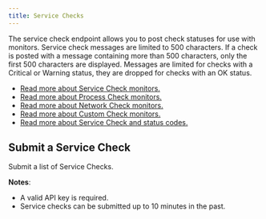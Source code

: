 ```yaml
---
title: Service Checks
---
```

The service check endpoint allows you to post check statuses for use with monitors.
Service check messages are limited to 500 characters. If a check is posted with a message
containing more than 500 characters, only the first 500 characters are displayed. Messages
are limited for checks with a Critical or Warning status, they are dropped for checks with
an OK status.

- [Read more about Service Check monitors.][1]
- [Read more about Process Check monitors.][2]
- [Read more about Network Check monitors.][3]
- [Read more about Custom Check monitors.][4]
- [Read more about Service Check and status codes.][5]

[1]: https://docs.datadoghq.com/monitors/create/types/host/?tab=checkalert
[2]: https://docs.datadoghq.com/monitors/create/types/process_check/?tab=checkalert
[3]: https://docs.datadoghq.com/monitors/create/types/network/?tab=checkalert
[4]: https://docs.datadoghq.com/monitors/create/types/custom_check/?tab=checkalert
[5]: https://docs.datadoghq.com/developers/service_checks/

## Submit a Service Check

Submit a list of Service Checks.

**Notes**:
- A valid API key is required.
- Service checks can be submitted up to 10 minutes in the past.

